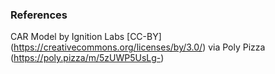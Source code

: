 


### References

CAR Model by Ignition Labs [CC-BY] (https://creativecommons.org/licenses/by/3.0/) via Poly Pizza (https://poly.pizza/m/5zUWP5UsLg-)